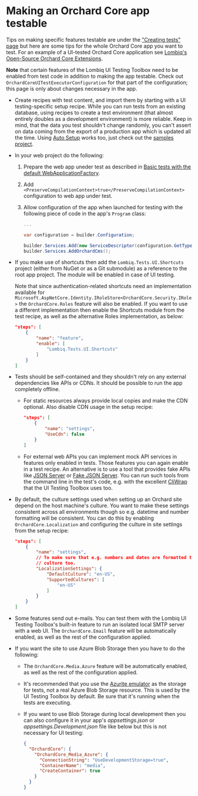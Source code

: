 # Making an Orchard Core app testable

Tips on making specific features testable are under the ["Creating tests" page](CreatingTests.md) but here are some tips for the whole Orchard Core app you want to test. For an example of a UI-tested Orchard Core application see [Lombiq's Open-Source Orchard Core Extensions](https://github.com/Lombiq/Open-Source-Orchard-Core-Extensions).

**Note** that certain features of the Lombiq UI Testing Toolbox need to be enabled from test code in addition to making the app testable. Check out `OrchardCoreUITestExecutorConfiguration` for that part of the configuration; this page is only about changes necessary in the app.

- Create recipes with test content, and import them by starting with a UI testing-specific setup recipe. While you can run tests from an existing database, using recipes to create a test environment (that almost entirely doubles as a development environment) is more reliable. Keep in mind, that the data you test shouldn't change randomly, you can't assert on data coming from the export of a production app which is updated all the time. Using [Auto Setup](https://docs.orchardcore.net/en/dev/docs/reference/modules/AutoSetup/) works too, just check out the [samples project](../../Lombiq.Tests.UI.Samples/Readme.md).
- In your web project do the following:
  1. Prepare the web app uneder test as described in [Basic tests with the default WebApplicationFactory](https://docs.microsoft.com/en-us/aspnet/core/test/integration-tests?source=recommendations&view=aspnetcore-6.0#basic-tests-with-the-default-webapplicationfactory).
  2. Add `<PreserveCompilationContext>true</PreserveCompilationContext>` configuration to web app under test.
  3. Allow configuration of the app when launched for testing with the following piece of code in the app's `Program` class:

        ```csharp
        ...

        var configuration = builder.Configuration;

        builder.Services.Add(new ServiceDescriptor(configuration.GetType(), configuration));
        builder.Services.AddOrchardCms();
        ```

- If you make use of shortcuts then add the `Lombiq.Tests.UI.Shortcuts` project (either from NuGet or as a Git submodule) as a reference to the root app project. The module will be enabled in case of UI testing.

  Note that since authentication-related shortcuts need an implementation available for `Microsoft.AspNetCore.Identity.IRoleStore<OrchardCore.Security.IRole>` the `OrchardCore.Roles` feature will also be enabled. If you want to use a different implementation then enable the Shortcuts module from the test recipe, as well as the alternative Roles implementation, as below:

    ```json
    "steps": [
        {
            "name": "feature",
            "enable": [
                "Lombiq.Tests.UI.Shortcuts"
            ]
        }
    ]
    ```

- Tests should be self-contained and they shouldn't rely on any external dependencies like APIs or CDNs. It should be possible to run the app completely offline.
  - For static resources always provide local copies and make the CDN optional. Also disable CDN usage in the setup recipe:

    ```json
    "steps": [
        {
            "name": "settings",
            "UseCdn": false
        }
    ]
    ```

  - For external web APIs you can implement mock API services in features only enabled in tests. Those features you can again enable in a test recipe. An alternative is to use a tool that provides fake APIs like [JSON Server](https://github.com/typicode/json-server) or [Fake JSON Server](https://github.com/ttu/dotnet-fake-json-server). You can run such tools from the command line in the test's code, e.g. with the excellent [CliWrap](https://github.com/Tyrrrz/CliWrap) that the UI Testing Toolbox uses too.
- By default, the culture settings used when setting up an Orchard site depend on the host machine's culture. You want to make these settings consistent across all environments though so e.g. datetime and number formatting will be consistent. You can do this by enabling `OrchardCore.Localization` and configuring the culture in site settings from the setup recipe:

    ```json
    "steps": [
        {
            "name": "settings",
            // To make sure that e.g. numbers and dates are formatted the same way on all machines we have to specify the
            // culture too.
            "LocalizationSettings": {
                "DefaultCulture": "en-US",
                "SupportedCultures": [
                    "en-US"
                ]
            }
        }
    ]
    ```

- Some features send out e-mails. You can test them with the Lombiq UI Testing Toolbox's built-in feature to run an isolated local SMTP server with a web UI. The `OrchardCore.Email` feature will be automatically enabled, as well as the rest of the configuration applied.
- If you want the site to use Azure Blob Storage then you have to do the following:
  - The `OrchardCore.Media.Azure` feature will be automatically enabled, as well as the rest of the configuration applied.
  - It's recommended that you use the [Azurite emulator](https://docs.microsoft.com/en-us/azure/storage/common/storage-use-azurite) as the storage for tests, not a real Azure Blob Storage resource. This is used by the UI Testing Toolbox by default. Be sure that it's running when the tests are executing.
  - If you want to use Blob Storage during local development then you can also configure it in your app's _appsettings.json_ or _appsettings.Development.json_ file like below but this is not necessary for UI testing:

    ```json
    {
      "OrchardCore": {
        "OrchardCore_Media_Azure": {
          "ConnectionString": "UseDevelopmentStorage=true",
          "ContainerName": "media",
          "CreateContainer": true
        }
      }
    }
    ```
